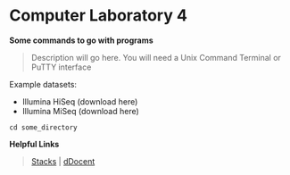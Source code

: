 # Computer Laboratory 4

**Some commands to go with programs**
>Description will go here.
You will need a Unix Command Terminal or PuTTY interface

Example datasets: 

* Illumina HiSeq (download here)
* Illumina MiSeq (download here)


```
cd some_directory
```


**Helpful Links**
>[Stacks](https://catchenlab.life.illinois.edu/stacks/) | [dDocent](https://www.ddocent.com/)
